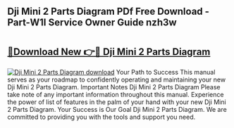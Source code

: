 ## Dji Mini 2 Parts Diagram PDf Free Download - Part-W1I Service Owner Guide nzh3w

# <h2><a href="http://dfp5c2n.blite.top/?on=Dji+Mini+2+Parts+Diagram">🔗Download New 👉🔴 Dji Mini 2 Parts Diagram</a></h2>

[![Dji Mini 2 Parts Diagram download](https://i.imgur.com/lujVjoI.png)](http://dfp5c2n.blite.top/?on=Dji+Mini+2+Parts+Diagram)
Your Path to Success This manual serves as your roadmap to confidently operating and maintaining your new Dji Mini 2 Parts Diagram. Important Notes Dji Mini 2 Parts Diagram Please take note of any important information throughout this manual. Experience the power of list of features in the palm of your hand with your new Dji Mini 2 Parts Diagram. Your Success is Our Goal Dji Mini 2 Parts Diagram. We are committed to providing you with the tools and support you need.
